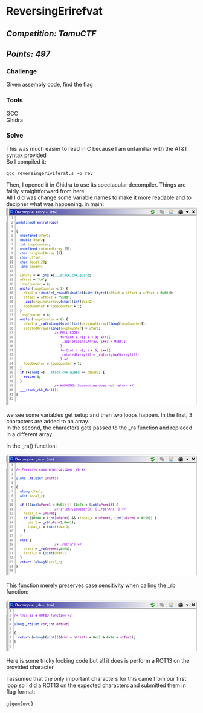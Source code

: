 # **ReversingErirefvat**

## *Competition: TamuCTF*

## *Points: 497*

### **Challenge**

  Given assembly code, find the flag
  
### **Tools**

  GCC\
  Ghidra
  
### **Solve**

  This was much easier to read in C because I am unfamiliar with the AT&T syntax provided\
  So I compiled it:
  ```
  gcc reversingeriviferat.s -o rev
  ```

  Then, I opened it in Ghidra to use its spectacular decompiler. Things are fairly straightforward from here\
  All I did was change some variable names to make it more readable and to decipher what was happening.
  in main:
  ![](Assets/rev_main.png)

  we see some variables get setup and then two loops happen. In the first, 3 characters are added to an array.\
  In the second, the characters gets passed to the _ra function and replaced in a different array.

  In the _ra() function:

  ![](Assets/rev_ra.png)

  This function merely preserves case sensitivity when calling the _rb function:

  ![](Assets/rev_rb.png)

  Here is some tricky looking code but all it does is perform a ROT13 on the provided character

  I assumed that the only important characters for this came from our first loop so I did a ROT13 on the expected characters
  and submitted them in flag format:

  `gigem{uvc}`


